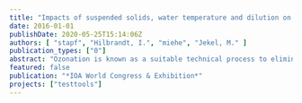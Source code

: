 ```yaml
---
title: "Impacts of suspended solids, water temperature and dilution on TrOC elimination and UVA254 reduction by laboratory scale ozonation of secondary effluent"
date: 2016-01-01
publishDate: 2020-05-25T15:14:06Z
authors: [ "stapf", "Hilbrandt, I.", "miehe", "Jekel, M." ]
publication_types: ["0"]
abstract: "Ozonation is known as a suitable technical process to eliminate trace organic compounds (TrOC) in secondary effluent. To decide if ozonation is a suitable option as an upgrade of a specific wastewater treatment plant (WWTP), ozonation experiments in laboratory-scale can help to avoid the operation of expensive and labour intensive pilot plants. Such laboratory experiments should be conducted at similar conditions and by the same methods in order to achieve a better comparability of the results. In this study, potential impacts of sample dilution due to the addition of an ozone stock solution, water temperature, and concentration of suspended solids (TSS) on TrOC elimination and UVA254 reduction (delta UVA254) were investigated. The results show that a change in water temperature within a range of 10 to 30°C and sample dilution of less than 20% due to the addition of ozone stock solution at batch ozonation, respectively, does neither have a significant impact on achieved TrOC elimination nor or delta UVA254. Suspended solids affected the TrOC elimination and delta UVA254 at TSS concentrations of more than 30 mg/L, whereas at low TSS concentrations (< 4 mg/L), the impact of TSS was found to be neglectable."
featured: false
publication: "*IOA World Congress & Exhibition*"
projects: ["testtools"]
---
```


